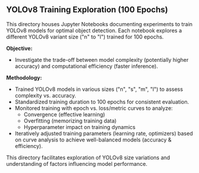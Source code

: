 ## YOLOv8 Training Exploration (100 Epochs)

This directory houses Jupyter Notebooks documenting experiments to train YOLOv8 models for optimal object detection. Each notebook explores a different YOLOv8 variant size ("n" to "l") trained for 100 epochs.

**Objective:**

- Investigate the trade-off between model complexity (potentially higher accuracy) and computational efficiency (faster inference).

**Methodology:**

- Trained YOLOv8 models in various sizes ("n", "s", "m", "l") to assess complexity vs. accuracy.
- Standardized training duration to 100 epochs for consistent evaluation.
- Monitored training with epoch vs. loss/metric curves to analyze:
    - Convergence (effective learning)
    - Overfitting (memorizing training data)
    - Hyperparameter impact on training dynamics
- Iteratively adjusted training parameters (learning rate, optimizers) based on curve analysis to achieve well-balanced models (accuracy & efficiency).

This directory facilitates exploration of YOLOv8 size variations and understanding of factors influencing model performance.

